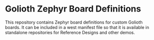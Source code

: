 # Golioth Zephyr Board Definitions

This repository contains Zephyr board definitions for custom Golioth boards. It
can be included in a west manifest file so that it is available in standalone
repositories for Reference Designs and other demos.
